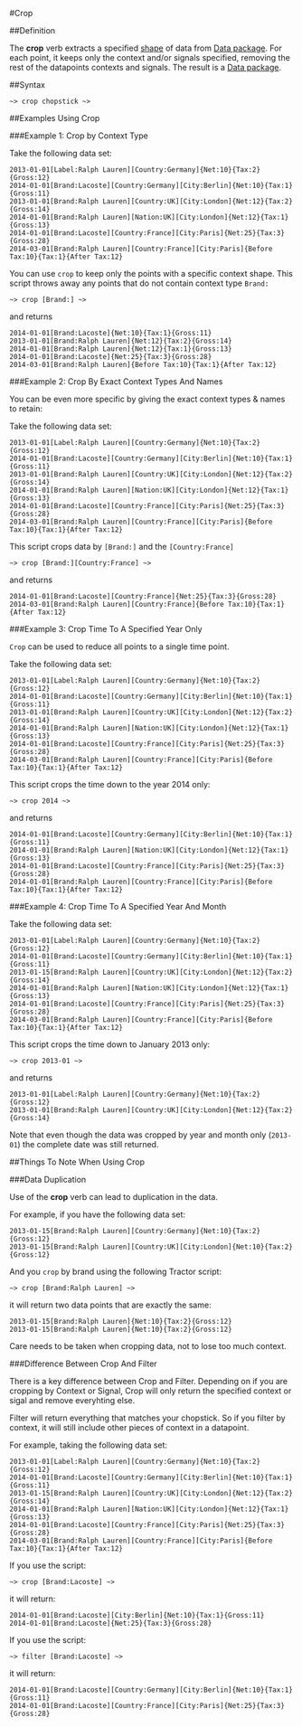 
#Crop

##Definition

The **crop** verb extracts a specified [shape](../../shape.html) of data from [Data package](../../package.html). For each point, it keeps only the context and/or signals specified, removing the rest of the datapoints contexts and signals. The result is a [Data package](../../package).


##Syntax
<script type="text/javascript">
Diagram(
OneOrMore(NonTerminal('DATA PACKAGE')),

Terminal('~>'),

    Terminal('crop'),

Sequence(
  NonTerminal('CHOPSTICK')
),

Terminal('~>'),
OneOrMore(NonTerminal('DATA PACKAGE'))
).addTo();
</script>

```language-tractor
~> crop chopstick ~>
```

##Examples Using Crop

###Example 1: Crop by Context Type

Take the following data set:
```language-katsu
2013-01-01[Label:Ralph Lauren][Country:Germany]{Net:10}{Tax:2}{Gross:12}
2014-01-01[Brand:Lacoste][Country:Germany][City:Berlin]{Net:10}{Tax:1}{Gross:11}
2013-01-01[Brand:Ralph Lauren][Country:UK][City:London]{Net:12}{Tax:2}{Gross:14}
2014-01-01[Brand:Ralph Lauren][Nation:UK][City:London]{Net:12}{Tax:1}{Gross:13}
2014-01-01[Brand:Lacoste][Country:France][City:Paris]{Net:25}{Tax:3}{Gross:28}
2014-03-01[Brand:Ralph Lauren][Country:France][City:Paris]{Before Tax:10}{Tax:1}{After Tax:12}
```

You can use `crop` to keep only the points with a specific context shape. This script throws away any points that do not contain context type `Brand:`

```language-tractor
~> crop [Brand:] ~>
```
and returns
```language-katsu
2014-01-01[Brand:Lacoste]{Net:10}{Tax:1}{Gross:11}
2013-01-01[Brand:Ralph Lauren]{Net:12}{Tax:2}{Gross:14}
2014-01-01[Brand:Ralph Lauren]{Net:12}{Tax:1}{Gross:13}
2014-01-01[Brand:Lacoste]{Net:25}{Tax:3}{Gross:28}
2014-03-01[Brand:Ralph Lauren]{Before Tax:10}{Tax:1}{After Tax:12}
```
###Example 2: Crop By Exact Context Types And Names

You can be even more specific by giving the exact context types & names to retain:

Take the following data set:
```language-katsu
2013-01-01[Label:Ralph Lauren][Country:Germany]{Net:10}{Tax:2}{Gross:12}
2014-01-01[Brand:Lacoste][Country:Germany][City:Berlin]{Net:10}{Tax:1}{Gross:11}
2013-01-01[Brand:Ralph Lauren][Country:UK][City:London]{Net:12}{Tax:2}{Gross:14}
2014-01-01[Brand:Ralph Lauren][Nation:UK][City:London]{Net:12}{Tax:1}{Gross:13}
2014-01-01[Brand:Lacoste][Country:France][City:Paris]{Net:25}{Tax:3}{Gross:28}
2014-03-01[Brand:Ralph Lauren][Country:France][City:Paris]{Before Tax:10}{Tax:1}{After Tax:12}
```
This script crops data by `[Brand:]` and the `[Country:France]`
```language-tractor
~> crop [Brand:][Country:France] ~>
```
and returns
```language-katsu
2014-01-01[Brand:Lacoste][Country:France]{Net:25}{Tax:3}{Gross:28}
2014-03-01[Brand:Ralph Lauren][Country:France]{Before Tax:10}{Tax:1}{After Tax:12}
```

###Example 3: Crop Time To A Specified Year Only

`Crop` can be used to reduce all points to a single time point.

Take the following data set:
```language-katsu
2013-01-01[Label:Ralph Lauren][Country:Germany]{Net:10}{Tax:2}{Gross:12}
2014-01-01[Brand:Lacoste][Country:Germany][City:Berlin]{Net:10}{Tax:1}{Gross:11}
2013-01-01[Brand:Ralph Lauren][Country:UK][City:London]{Net:12}{Tax:2}{Gross:14}
2014-01-01[Brand:Ralph Lauren][Nation:UK][City:London]{Net:12}{Tax:1}{Gross:13}
2014-01-01[Brand:Lacoste][Country:France][City:Paris]{Net:25}{Tax:3}{Gross:28}
2014-03-01[Brand:Ralph Lauren][Country:France][City:Paris]{Before Tax:10}{Tax:1}{After Tax:12}
```
This script crops the time down to the year 2014 only:
```language-tractor
~> crop 2014 ~>
```
and returns
```language-katsu
2014-01-01[Brand:Lacoste][Country:Germany][City:Berlin]{Net:10}{Tax:1}{Gross:11}
2014-01-01[Brand:Ralph Lauren][Nation:UK][City:London]{Net:12}{Tax:1}{Gross:13}
2014-01-01[Brand:Lacoste][Country:France][City:Paris]{Net:25}{Tax:3}{Gross:28}
2014-01-01[Brand:Ralph Lauren][Country:France][City:Paris]{Before Tax:10}{Tax:1}{After Tax:12}
```

###Example 4: Crop Time To A Specified Year And Month

Take the following data set:
```language-katsu
2013-01-01[Label:Ralph Lauren][Country:Germany]{Net:10}{Tax:2}{Gross:12}
2014-01-01[Brand:Lacoste][Country:Germany][City:Berlin]{Net:10}{Tax:1}{Gross:11}
2013-01-15[Brand:Ralph Lauren][Country:UK][City:London]{Net:12}{Tax:2}{Gross:14}
2014-01-01[Brand:Ralph Lauren][Nation:UK][City:London]{Net:12}{Tax:1}{Gross:13}
2014-01-01[Brand:Lacoste][Country:France][City:Paris]{Net:25}{Tax:3}{Gross:28}
2014-03-01[Brand:Ralph Lauren][Country:France][City:Paris]{Before Tax:10}{Tax:1}{After Tax:12}
```
This script crops the time down to January 2013 only:

```language-tractor
~> crop 2013-01 ~>
```
and returns
```language-katsu
2013-01-01[Label:Ralph Lauren][Country:Germany]{Net:10}{Tax:2}{Gross:12}
2013-01-01[Brand:Ralph Lauren][Country:UK][City:London]{Net:12}{Tax:2}{Gross:14}
```
Note that even though the data was cropped by year and month only (`2013-01`) the complete date was still returned.


##Things To Note When Using Crop

###Data Duplication

Use of the **crop** verb can lead to duplication in the data.

For example, if you have the following data set:
```language-katsu
2013-01-15[Brand:Ralph Lauren][Country:Germany]{Net:10}{Tax:2}{Gross:12}
2013-01-15[Brand:Ralph Lauren][Country:UK][City:London]{Net:10}{Tax:2}{Gross:12}
```
And you `crop` by brand using the following Tractor script:
```language-tractor
~> crop [Brand:Ralph Lauren] ~>
```
it will return two data points that are exactly the same:
```language-katsu
2013-01-15[Brand:Ralph Lauren]{Net:10}{Tax:2}{Gross:12}
2013-01-15[Brand:Ralph Lauren]{Net:10}{Tax:2}{Gross:12}
```
Care needs to be taken when cropping data, not to lose too much context.

###Difference Between Crop And Filter

There is a key difference between Crop and Filter. Depending on if you are cropping by Context or Signal, Crop will only return the specified context or sigal and remove everyhting else.

Filter will return everything that matches your chopstick. So if you filter by context, it will still include other pieces of context in a datapoint.

For example, taking the following data set:

```language-katsu
2013-01-01[Label:Ralph Lauren][Country:Germany]{Net:10}{Tax:2}{Gross:12}
2014-01-01[Brand:Lacoste][Country:Germany][City:Berlin]{Net:10}{Tax:1}{Gross:11}
2013-01-15[Brand:Ralph Lauren][Country:UK][City:London]{Net:12}{Tax:2}{Gross:14}
2014-01-01[Brand:Ralph Lauren][Nation:UK][City:London]{Net:12}{Tax:1}{Gross:13}
2014-01-01[Brand:Lacoste][Country:France][City:Paris]{Net:25}{Tax:3}{Gross:28}
2014-03-01[Brand:Ralph Lauren][Country:France][City:Paris]{Before Tax:10}{Tax:1}{After Tax:12}
```

If you use the script:

```language-tractor
~> crop [Brand:Lacoste] ~>
```
it will return:

```language-katsu
2014-01-01[Brand:Lacoste][City:Berlin]{Net:10}{Tax:1}{Gross:11}
2014-01-01[Brand:Lacoste]{Net:25}{Tax:3}{Gross:28}
```

If you use the script:

```language-tractor
~> filter [Brand:Lacoste] ~>
```
it will return:

```language-katsu
2014-01-01[Brand:Lacoste][Country:Germany][City:Berlin]{Net:10}{Tax:1}{Gross:11}
2014-01-01[Brand:Lacoste][Country:France][City:Paris]{Net:25}{Tax:3}{Gross:28}
```
